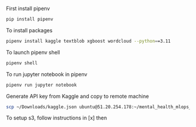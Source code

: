 First install pipenv
```bash
pip install pipenv
```
To install packages
```bash
pipenv install kaggle textblob xgboost wordcloud --python==3.11
```
To launch pipenv shell
```bash
pipenv shell
```
To run jupyter notebook in pipenv
```bash
pipenv run jupyter notebook
```
Generate API key from Kaggle and copy to remote machine
```bash
scp ~/Downloads/kaggle.json ubuntu@51.20.254.178:~/mental_health_mlops_project
```

To setup s3, follow instructions in [x]
then

